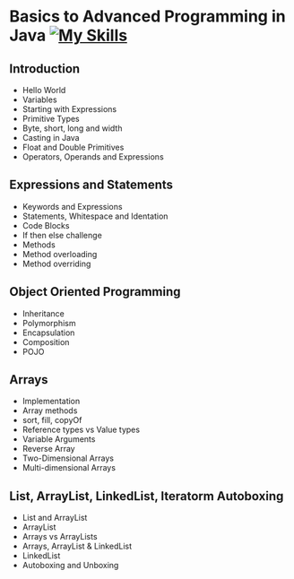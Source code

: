 # Basics to Advanced Programming in Java [![My Skills](https://skillicons.dev/icons?i=java)](https://skillicons.dev)

## Introduction ##
* Hello World
* Variables
* Starting with Expressions
* Primitive Types
* Byte, short, long and width
* Casting in Java
* Float and Double Primitives
* Operators, Operands and Expressions

## Expressions and Statements ##
* Keywords and Expressions
* Statements, Whitespace and Identation
* Code Blocks
* If then else challenge
* Methods
* Method overloading
* Method overriding

## Object Oriented Programming ##
* Inheritance
* Polymorphism
* Encapsulation
* Composition
* POJO

## Arrays ##
* Implementation
* Array methods
* sort, fill, copyOf
* Reference types vs Value types
* Variable Arguments
* Reverse Array
* Two-Dimensional Arrays
* Multi-dimensional Arrays

## List, ArrayList, LinkedList, Iteratorm Autoboxing ##
*  List and ArrayList
*  ArrayList
*  Arrays vs ArrayLists
*  Arrays, ArrayList & LinkedList
*  LinkedList
*  Autoboxing and Unboxing





  
